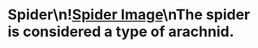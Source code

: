 # Spider\n\![Spider Image](https://www.google.com/search?q=spiders&sca_esv=a1c2417e3bcb69eb&udm=2&biw=1536&bih=695&sxsrf=ADLYWIKWYmdqbG7yKndJ6esUy3flGmlXZA%3A1731670497305&ei=4TE3Z9OpEtOvhbIP2uzQgAg&ved=0ahUKEwiTnvCmn96JAxXTV0EAHVo2FIAQ4dUDCBA&uact=5&oq=spiders&gs_lp=EgNpbWciB3NwaWRlcnMyChAAGIAEGEMYigUyBRAAGIAEMgUQABiABDIFEAAYgAQyBRAAGIAEMgUQABiABDIFEAAYgAQyBRAAGIAEMgUQABiABDIFEAAYgAQyBRAAGIAEMgUQABiABDIFEAAYgARI0ypQmgRYrClwAngAkAEAmAFBoAGFBKoBAjEwuAEDyAEA-AEBmAIMoAKnBKgCCsICBBAjGCfCAgYQABgHGB7CAgcQIxgnGOoCmAMCiAYBkgcCMTKgB-JB&sclient=img#vhid=oEt4lbhIht3nSM&vssid=mosaic)\nThe spider is considered a type of arachnid.
